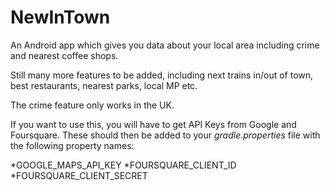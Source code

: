 # NewInTown
An Android app which gives you data about your local area including crime and nearest coffee shops.

Still many more features to be added, including next trains in/out of town, best restaurants, nearest parks, local MP etc.

The crime feature only works in the UK.

If you want to use this, you will have to get API Keys from Google and Foursquare. These should then be added to your _gradle.properties_ file with the following property names:

*GOOGLE_MAPS_API_KEY
*FOURSQUARE_CLIENT_ID
*FOURSQUARE_CLIENT_SECRET

